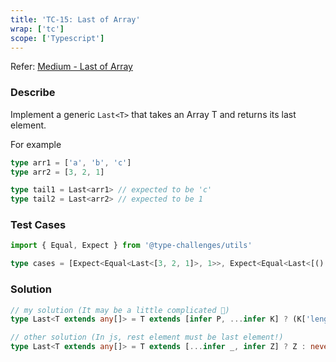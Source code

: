 ```yaml
---
title: 'TC-15: Last of Array'
wrap: ['tc']
scope: ['Typescript']
---
```


Refer: [Medium - Last of Array](https://github.com/type-challenges/type-challenges/blob/master/questions/15-medium-last/README.md)

### Describe

Implement a generic `Last<T>` that takes an Array T and returns its last element.

For example

```typescript
type arr1 = ['a', 'b', 'c']
type arr2 = [3, 2, 1]

type tail1 = Last<arr1> // expected to be 'c'
type tail2 = Last<arr2> // expected to be 1
```

### Test Cases

```typescript
import { Equal, Expect } from '@type-challenges/utils'

type cases = [Expect<Equal<Last<[3, 2, 1]>, 1>>, Expect<Equal<Last<[() => 123, { a: string }]>, { a: string }>>]
```

### Solution

```typescript
// my solution (It may be a little complicated 🤣)
type Last<T extends any[]> = T extends [infer P, ...infer K] ? (K['length'] extends 1 ? K[0] : K['length'] extends 0 ? P : Last<K>) : never

// other solution (In js, rest element must be last element!)
type Last<T extends any[]> = T extends [...infer _, infer Z] ? Z : never
```
